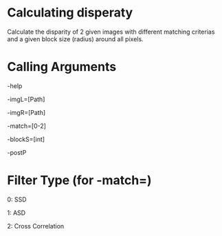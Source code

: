Calculating disperaty
==============================================

Calculate the disparity of 2 given images with different matching criterias and a given block size (radius) around all pixels.

Calling Arguments
=================
-help

-imgL=[Path]

-imgR=[Path]

-match=[0-2]

-blockS=[int]

-postP

Filter Type (for -match=)
==========================
0: SSD 

1: ASD

2: Cross Correlation